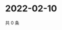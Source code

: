 # 2022-02-10

共 0 条

<!-- BEGIN WEIBO -->
<!-- 最后更新时间 Thu Feb 10 2022 01:12:23 GMT+0800 (China Standard Time) -->

<!-- END WEIBO -->
